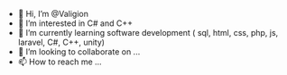 - 👋 Hi, I’m @Valigion
- 👀 I’m interested in C# and C++
- 🌱 I’m currently learning software development ( sql, html, css, php, js, laravel, C#, C++, unity)
- 💞️ I’m looking to collaborate on ...
- 📫 How to reach me ...

<!---
Valigion/Valigion is a ✨ special ✨ repository because its `README.md` (this file) appears on your GitHub profile.
You can click the Preview link to take a look at your changes.
--->
